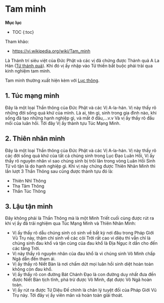 # Tam minh

**Mục lục**

- TOC
{:toc}

Tham khảo:

- <https://vi.wikipedia.org/wiki/Tam_minh>

Là Thánh trí siêu việt của Đức Phật và các vị đã chứng được Thánh quả A La Hán ([Tứ thánh quả](tu_thanh_qua.md#A-La-Hán)). Khi đó vị ấy nhập vào Tứ thiền bắt buộc phải trải qua kinh nghiệm tam minh.

Tam minh thường xuất hiện kèm với [Lục thông](luc_thong.md).

## 1. Túc mạng minh

Đây là một loại Thần thông của Đức Phật và các Vị A-la-hán. Vị này thấy rõ những đời sống quá khứ của mình. Là ai, tên gì, sinh trong gia đình nào, khi sống đã tạo những hạnh nghiệp gì, và mất ở đâu,...v.v Và vị ấy thấy rõ đầu mối của luân hồi. Tới đây Vị ấy thành tựu Túc Mạng Minh.

## 2. Thiên nhãn minh

Đây là một loại Thần thông của Đức Phật và các Vị A-la-hán. Vị này thấy rõ các đời sống quá khứ của tất cả chúng sinh trong Lục Đạo Luân Hồi, Vị ấy thấy rõ nguyên nhân vì sao chúng sinh bị trôi lăn trong vòng Luân Hồi Sinh Tử vô tận là do hạnh nghiệp gì. Khi vị này chứng được Thiên Nhãn Minh thì lần lượt 3 Thần Thông sau cũng được thành tựu đó là:

- Thiên Nhĩ Thông
- Tha Tâm Thông
- Thần Túc Thông

## 3. Lậu tận minh

Đây không phải là Thần Thông mà là một Minh Triết cuối cùng được rút ra khi vị ấy đã trải nghiệm qua Túc Mạng Minh và Thiên Nhãn Minh:

- Vị ấy thấy rõ dẫu chúng sinh có sinh về bất kỳ nơi đâu trong Pháp Giới Vũ Trụ này, thậm chí sinh về các cõi Trời rất cao vi diệu thì vẫn chỉ là chúng sinh đau khổ và tận cùng của đau khổ là Địa Ngục ít dần cho đến các tầng Trời.
- Vị này thấy rõ nguyên nhân của đau khổ là vì chúng sinh Vô Minh chấp Ngã dẫn đến tham ái.
- Vị ấy thấy rõ Niết Bàn là nơi chấm dứt mọi luân hồi sinh diệt hoàn toàn không còn đau khổ.
- Vị ấy thấy rõ con đường Bát Chánh Đạo là con đường duy nhất đưa đến được Niết Bàn tịch tĩnh, phá trừ được Vô Minh, đạt được Vô Ngã hoàn toàn.
- Vị ấy rút ra được Tứ Diệu Đế chính là chân lý tuyệt đối của Pháp Giới Vũ Trụ này. Tới đây vị ấy viên mãn và hoàn toàn giải thoát.
